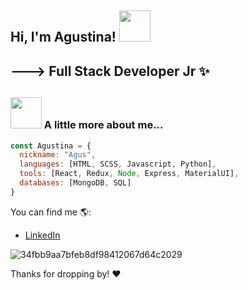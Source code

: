 <h2> Hi, I'm Agustina! <img src="https://media.giphy.com/media/mGcNjsfWAjY5AEZNw6/giphy.gif" width="50"></h2>
<h2>---> Full Stack Developer Jr ✨<h2>


### <img src="https://media.giphy.com/media/VgCDAzcKvsR6OM0uWg/giphy.gif" width="50"> A little more about me... 

```javascript
const Agustina = {
  nickname: "Agus",
  languages: [HTML, SCSS, Javascript, Python],
  tools: [React, Redux, Node, Express, MaterialUI],
  databases: [MongoDB, SQL]
}
```
  
You can find me 🌎:
<ul dir="auto">
  <li><a href="https://www.linkedin.com/in/agustina-marrapodi/" rel="nofollow">LinkedIn</a></li>
</ul>
  
![34fbb9aa7bfeb8df98412067d64c2029](https://user-images.githubusercontent.com/65791688/148327071-66d7d83e-354a-4a8a-9ddd-ad1fe438aea9.gif)


Thanks for dropping by! ❤️
 
